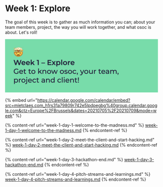 # Week 1: Explore

The goal of this week is to gather as much information you can; about your team members, project, the way you will work together, and what osoc is about. Let's roll!

![In week 1 we explore; get to know your team, project and client!](../../.gitbook/assets/osoc-2020-cal-week-1-0.jpg)

{% embed url="https://calendar.google.com/calendar/embed?src=mietclaes.com_h1rs31a79809r742e5lpdpegbg%40group.calendar.google.com&ctz=Europe%2FBrussels&dates=20210705%2F20210709&mode=week" %}

{% content-ref url="week-1-day-1-welcome-to-the-madness.md" %}
[week-1-day-1-welcome-to-the-madness.md](week-1-day-1-welcome-to-the-madness.md)
{% endcontent-ref %}

{% content-ref url="week-1-day-2-meet-the-client-and-start-hacking.md" %}
[week-1-day-2-meet-the-client-and-start-hacking.md](week-1-day-2-meet-the-client-and-start-hacking.md)
{% endcontent-ref %}

{% content-ref url="week-1-day-3-hackathon-end.md" %}
[week-1-day-3-hackathon-end.md](week-1-day-3-hackathon-end.md)
{% endcontent-ref %}

{% content-ref url="week-1-day-4-pitch-streams-and-learnings.md" %}
[week-1-day-4-pitch-streams-and-learnings.md](week-1-day-4-pitch-streams-and-learnings.md)
{% endcontent-ref %}

